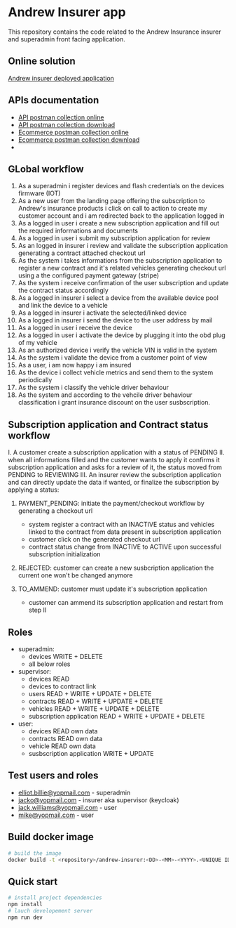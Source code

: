 # Andrew Insurer app

This repository contains the code related to the Andrew Insurance insurer and superadmin front facing application.

## Online solution

[Andrew insurer deployed application](https://andrew.insurer.students-epitech.ovh)

## APIs documentation

- [API postman collection online](https://documenter.getpostman.com/view/13953520/2s9YeHbrPg#intro)
- [API postman collection download](./doc/andrew-api.postman_collection.json)
- [Ecommerce postman collection online](https://documenter.getpostman.com/view/13953520/2s9YsGhDL8)
- [Ecommerce postman collection download](./doc/andrew-ecommerce.postman_collection.json)
- 
## GLobal workflow

1. As a superadmin i register devices and flash credentials on the devices firmware (IOT)
2. As a new user from the landing page offering the subscription to Andrew's insurance products i click on call to action to create my customer account and i am redirected back to the application logged in
3. As a logged in user i create a new subscription application and fill out the required informations and documents
4. As a logged in user i submit my subscription application for review
5. As an logged in insurer i review and validate the subscription application generating a contract attached checkout url
6. As the system i takes informations from the subscription application to register a new contract and it's related vehicles generating checkout url using a the configured payment gateway (stripe)
7. As the system i receive confirmation of the user subscription and update the contract status accordingly
8. As a logged in insurer i select a device from the available device pool and link the device to a vehicle
9. As a logged in insurer i activate the selected/linked device
10. As a logged in insurer i send the device to the user address by mail
11. As a logged in user i receive the device
12. As a logged in user i activate the device by plugging it into the obd plug of my vehicle
13. As an authorized device i verify the vehicle VIN is valid in the system
14. As the system i validate the device from a customer point of view
15. As a user, i am now happy i am insured
16. As the device i collect vehicle metrics and send them to the system periodically
17. As the system i classify the vehicle driver behaviour
18. As the system and according to the vehcile driver behaviour classification i grant insurance discount on the user susbscription.

## Subscription application and Contract status workflow

I. A customer create a subscription application with a status of PENDING
II. when all informations filled and the customer wants to apply it confirms it subscription application and asks for a review of it, the status moved from PENDING to REVIEWING
III. An insurer review the subscription application and can directly update the data if wanted, or finalize the subscription by applying a status:
   
   1. PAYMENT_PENDING: initiate the payment/checkout workflow by generating a checkout url
   
      - system register a contract with an INACTIVE status and vehicles linked to the contract from data present in subscription application 
      - customer click on the generated checkout url
      - contract status change from INACTIVE to ACTIVE upon successful subscription initialization

   2. REJECTED: customer can create a new susbcription application the current one won't be changed anymore
   3. TO_AMMEND: customer must update it's subscription application
   
      - customer can ammend its subscription application and restart from step II

## Roles

- superadmin:
  - devices WRITE + DELETE
  - all below roles
- supervisor:
  - devices READ
  - devices to contract link
  - users READ + WRITE + UPDATE + DELETE
  - contracts READ + WRITE + UPDATE + DELETE
  - vehicles READ + WRITE + UPDATE + DELETE
  - subscription application READ + WRITE + UPDATE + DELETE
- user:
  - devices READ own data
  - contracts READ own data
  - vehicle READ own data
  - susbscription application WRITE + UPDATE

## Test users and roles

- elliot.billie@yopmail.com - superadmin
- jacko@yopmail.com - insurer aka supervisor (keycloak)
- jack.williams@yopmail.com - user
- mike@yopmail.com - user


## Build docker image 

```bash
# build the image 
docker build -t <repository>/andrew-insurer:<DD>-<MM>-<YYYY>.<UNIQUE ID> .
```


## Quick start

```bash
# install project dependencies
npm install
# lauch developement server
npm run dev
```
